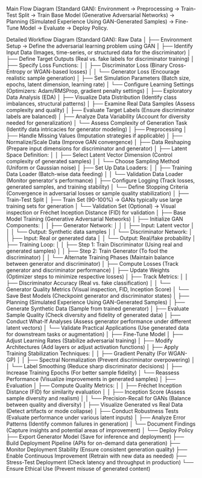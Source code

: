 Main Flow Diagram (Standard GAN):
Environment → Preprocessing → Train-Test Split → Train Base Model (Generative Adversarial Networks) → Planning (Simulated Experience Using GAN-Generated Samples) → Fine-Tune Model → Evaluate → Deploy Policy.

Detailed Workflow Diagram (Standard GAN):
Raw Data
│
├── Environment Setup → Define the adversarial learning problem using GAN
│   ├── Identify Input Data (Images, time-series, or structured data for the discriminator)
│   ├── Define Target Outputs (Real vs. fake labels for discriminator training)
│   ├── Specify Loss Functions:
│   │   ├── Discriminator Loss (Binary Cross-Entropy or WGAN-based losses)
│   │   └── Generator Loss (Encourage realistic sample generation)
│   ├── Set Simulation Parameters (Batch size, epochs, latent dimension, learning rate)
│   └── Configure Learning Settings (Optimizers: Adam/RMSProp, gradient penalty settings)
│
├── Exploratory Data Analysis (EDA)
│   ├── Visualize Data Distribution (Identify class imbalances, structural patterns)
│   ├── Examine Real Data Samples (Assess complexity and quality)
│   ├── Evaluate Target Labels (Ensure discriminator labels are balanced)
│   ├── Analyze Data Variability (Account for diversity needed for generalization)
│   └── Assess Complexity of Generation Task (Identify data intricacies for generator modeling)
│
├── Preprocessing
│   ├── Handle Missing Values (Imputation strategies if applicable)
│   ├── Normalize/Scale Data (Improve GAN convergence)
│   ├── Data Reshaping (Prepare input dimensions for discriminator and generator)
│   ├── Latent Space Definition:
│   │   ├── Select Latent Vector Dimension (Control complexity of generated samples)
│   │   └── Choose Sampling Method (Uniform or Gaussian noise)
│   ├── Set Up Data Loaders:
│   │   ├── Training Data Loader (Batch-wise data feeding)
│   │   └── Validation Data Loader (Monitor generator's performance)
│   ├── Configure Logging (Track losses, generated samples, and training stability)
│   └── Define Stopping Criteria (Convergence in adversarial losses or sample quality stabilization)
│
├── Train-Test Split
│   ├── Train Set (90-100%) → GANs typically use large training sets for generation
│   └── Validation Set (Optional) → Visual inspection or Fréchet Inception Distance (FID) for validation
│
├── Base Model Training (Generative Adversarial Networks)
│   ├── Initialize GAN Components:
│   │   ├── Generator Network:
│   │   │   ├── Input: Latent vector
│   │   │   └── Output: Synthetic data samples
│   │   └── Discriminator Network:
│   │       ├── Input: Real or generated data
│   │       └── Output: Real/fake probability
│   ├── Training Loop:
│   │   ├── Step 1: Train Discriminator (Using real and generated samples)
│   │   ├── Step 2: Train Generator (To fool the discriminator)
│   │   └── Alternate Training Phases (Maintain balance between generator and discriminator)
│   ├── Compute Losses (Track generator and discriminator performance)
│   ├── Update Weights (Optimizer steps to minimize respective losses)
│   ├── Track Metrics:
│   │   ├── Discriminator Accuracy (Real vs. fake classification)
│   │   └── Generator Quality Metrics (Visual inspection, FID, Inception Score)
│   └── Save Best Models (Checkpoint generator and discriminator states)
│
├── Planning (Simulated Experience Using GAN-Generated Samples)
│   ├── Generate Synthetic Data (Sample from trained generator)
│   ├── Evaluate Sample Quality (Check diversity and fidelity of generated data)
│   ├── Conduct What-If Analyses (Assess generator performance under different latent vectors)
│   └── Validate Practical Applications (Use generated data for downstream tasks or augmentation)
│
├── Fine-Tune Model
│   ├── Adjust Learning Rates (Stabilize adversarial training)
│   ├── Modify Architectures (Add layers or adjust activation functions)
│   ├── Apply Training Stabilization Techniques:
│   │   ├── Gradient Penalty (For WGAN-GP)
│   │   ├── Spectral Normalization (Prevent discriminator overpowering)
│   │   └── Label Smoothing (Reduce sharp discriminator decisions)
│   ├── Increase Training Epochs (For better sample fidelity)
│   └── Reassess Performance (Visualize improvements in generated samples)
│
├── Evaluation
│   ├── Compute Quality Metrics:
│   │   ├── Fréchet Inception Distance (FID) for similarity evaluation
│   │   ├── Inception Score (Assess sample diversity and realism)
│   │   └── Precision-Recall for GANs (Balance between quality and diversity)
│   ├── Visualize Generated vs Real Data (Detect artifacts or mode collapse)
│   ├── Conduct Robustness Tests (Evaluate performance under various latent inputs)
│   ├── Analyze Error Patterns (Identify common failures in generation)
│   └── Document Findings (Capture insights and potential areas of improvement)
│
└── Deploy Policy
    ├── Export Generator Model (Save for inference and deployment)
    ├── Build Deployment Pipeline (APIs for on-demand data generation)
    ├── Monitor Deployment Stability (Ensure consistent generation quality)
    ├── Enable Continuous Improvement (Retrain with new data as needed)
    ├── Stress-Test Deployment (Check latency and throughput in production)
    └── Ensure Ethical Use (Prevent misuse of generated content)